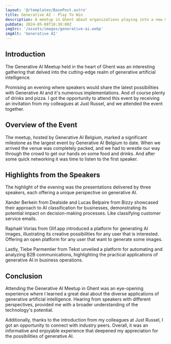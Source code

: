 ```yaml
---
layout: '@/templates/BasePost.astro'
title: Generative AI - Play To Win
description: A meetup in Ghent about organizations playing into a new market made available through generative AI!
pubDate: 2024-05-08T18:30:00Z
imgSrc: '/assets/images/generative-ai.webp'
imgAlt: 'Generative AI'
---
```


## Introduction

The Generative AI Meetup held in the heart of Ghent was an interesting gathering that delved into the cutting-edge realm of generative artificial intelligence. 

Promising an evening where speakers would share the latest possibilities with Generative AI and it's numerous implementations. And of course plenty of drinks and pizza.
I got the opportunity to attend this event by receiving an invitation from my colleagues at Just Russel, and we attended the event together.

## Overview of the Event

The meetup, hosted by Generative AI Belgium, marked a significant milestone as the largest event by Generative AI Belgium to date. 
When we arrived the venue was completely packed, and we had to wrestle our way through the crowd to get our hands on some food and drinks. 
And after some quick networking it was time to listen to the first speaker.

## Highlights from the Speakers

The highlight of the evening was the presentations delivered by three speakers, each offering a unique perspective on generative AI. 

Xander Berkein from Dealside and Lucas Belpaire from Bizzy showcased their approach to AI classification for businesses, demonstrating its potential impact on decision-making processes. 
Like classifying customer service emails. 

Raphaël Vorias from Glif.app introduced a platform for generating AI images, illustrating its creative possibilities for any user that is interested. Offering an open platform for any user that want to generate some images.

Lastly, Tiebe Parmentier from Tekst unveiled a platform for automating and analyzing B2B communications, highlighting the practical applications of generative AI in business operations.

## Conclusion

Attending the Generative AI Meetup in Ghent was an eye-opening experience where I learned a great deal about the diverse applications of generative artificial intelligence. 
Hearing from speakers with different perspectives, provided me with a broader understanding of the technology's potential. 

Additionally, thanks to the introduction from my colleagues at Just Russel, I got an opportunity to connect with industry peers. Overall, it was an informative and enjoyable experience that deepened my appreciation for the possibilities of generative AI.
